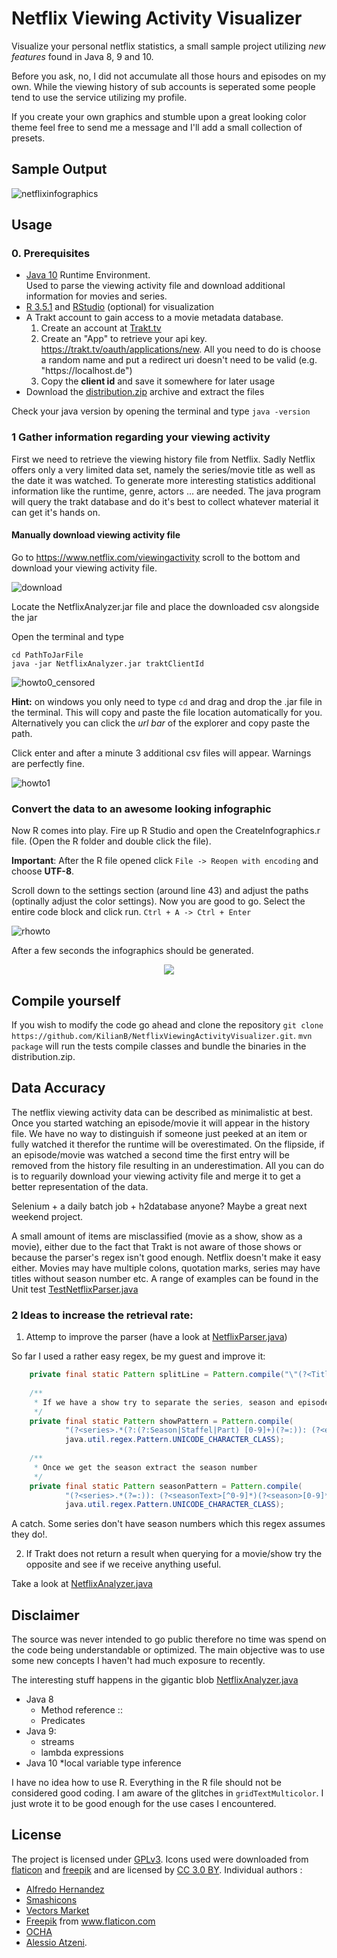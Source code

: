 # Netflix Viewing Activity Visualizer

Visualize your personal netflix statistics, a small sample project utilizing *new features* found in Java 8, 9 and 10. 

Before you ask, no, I did not accumulate all those hours and episodes on my own. While the viewing history of sub accounts is seperated some people tend to use the service utilizing my profile. 

If you create your own graphics and stumble upon a great looking color theme feel free to send me a message and I'll add a small collection of presets. 

## Sample Output

![netflixinfographics](https://user-images.githubusercontent.com/9025925/44119605-05d28f44-a01a-11e8-9e02-7d381b2d6ff7.png)

## Usage

### 0. Prerequisites

<ul>
	<li><a href="http://www.oracle.com/technetwork/java/javase/downloads/jre10-downloads-4417026.html">Java 10</a> Runtime Environment. 
	</br>Used to parse the viewing activity file and download additional information for movies and series.</li>
	<li><a href="https://www.r-project.org">R 3.5.1</a> and <a href="https://www.rstudio.com">RStudio</a> (optional) for visualization</li>
	<li>A Trakt account to gain access to a movie metadata database.
		<ol>
			<li>Create an account at <a href="https://trakt.tv/auth/signin">Trakt.tv</a></li>
			<li>Create an "App" to retrieve your api key. <a href="https://trakt.tv/oauth/applications/new">https://trakt.tv/oauth/applications/new</a>. All you need to do is choose a random name and put a redirect uri doesn't need to be valid (e.g. "https://localhost.de")</li>
			<li>Copy the <b>client id</b> and save it somewhere for later usage</li>
		</ol>	
	</li>
	<li>Download the <a href="distribution.zip">distribution.zip</a> archive and extract the files</li>
</ul>

Check your java version by opening the terminal and type `java -version`


### 1 Gather information regarding your viewing activity

First we need to retrieve the viewing history file from Netflix. Sadly Netflix offers only a very limited data set, namely the series/movie title as well as the date it was watched. To generate more interesting statistics additional 
information like the runtime, genre, actors ... are needed. The java program will query the trakt database and do it's best to collect whatever material it can get it's hands on.

#### Manually download viewing activity file

Go to <a href="https://www.netflix.com/viewingactivity">https://www.netflix.com/viewingactivity</a> scroll to the bottom and download your viewing activity file.

![download](https://user-images.githubusercontent.com/9025925/44120336-5832a7fe-a01c-11e8-9bad-c5010a6d1e2d.png)


Locate the NetflixAnalyzer.jar file and place the downloaded csv alongside the jar

Open the terminal and type

````Shell
cd PathToJarFile
java -jar NetflixAnalyzer.jar traktClientId 
`````

![howto0_censored](https://user-images.githubusercontent.com/9025925/44120472-bac779ee-a01c-11e8-8da6-4c5b2a6373bc.jpg)

__Hint:__ on windows you only need to type `cd` and drag and drop the .jar file in the terminal. This will copy and paste the file location automatically for you. Alternatively you can click the *url bar* of the explorer and copy paste the path. 

Click enter and after a minute 3 additional csv files will appear. Warnings are perfectly fine. 

![howto1](https://user-images.githubusercontent.com/9025925/44120546-fa10671e-a01c-11e8-9563-8953a3606257.png)

### Convert the data to an awesome looking infographic

Now R comes into play. Fire up R Studio and open the CreateInfographics.r file. (Open the R folder and double click the file).

__Important__: After the R file opened click `File -> Reopen with encoding` and choose __UTF-8__.
 
 Scroll down to the settings section (around line 43) and adjust the paths (optinally adjust the color settings). Now you are good to go. Select the entire code block and click run. `Ctrl + A -> Ctrl + Enter`
 
 ![rhowto](https://user-images.githubusercontent.com/9025925/44121016-989ee03a-a01e-11e8-8634-c4c16e6482c8.png)

After a few seconds the infographics should be generated. 

<p align=center><img src="http://via.placeholder.com/500x200/ffffff/000000?text=You%20Are%20Done"/></p>




## Compile yourself 


If you wish to modify the code go ahead and clone the repository 
`git clone https://github.com/KilianB/NetflixViewingActivityVisualizer.git`.
`mvn package` will run the tests compile classes and bundle the binaries in the distribution.zip. 


## Data Accuracy
The netflix viewing activity data can be described as minimalistic at best. Once you started watching an episode/movie it will appear in the history file. We have no way to distinguish if someone just peeked at an item or fully watched it therefor the runtime will be overestimated. On the flipside, if an episode/movie was watched a second time the first entry will be removed from the history file resulting in an underestimation. All you can do is to reguarily download your viewing activity file and merge it to get a better representation of the data.

Selenium + a daily batch job + h2database anyone? Maybe a great next weekend project. 

A small amount of items are misclassified (movie as a show, show as a movie), either due to the fact that Trakt is not aware of those shows or because the parser's regex isn't good enough. Netflix doesn't make it easy either. Movies may have multiple colons, quotation marks, series may have titles without season number etc. A range of examples can be found in the Unit test <a href="src/test/java/fileHandling/in/TestNetflixParser.java">TestNetflixParser.java</a>


### 2 Ideas to increase the retrieval rate:

1. Attemp to improve the parser (have a look at <a href="src/main/java/com/github/kilianB/fileHandling/in/NetflixParser.java">NetflixParser.java</a>)

So far I used a rather easy regex, be my guest and improve it:

````java
	private final static Pattern splitLine = Pattern.compile("\"(?<Title>.*)\""+INPUT_DELIMITER+"\"(?<Date>.*)\"");
	
	/**
	 * If we have a show try to separate the series, season and episode title
	 */
	private final static Pattern showPattern = Pattern.compile(
			"(?<series>.*(?:(?:Season|Staffel|Part) [0-9]+)(?=:)): (?<epTitle>.*)",
			java.util.regex.Pattern.UNICODE_CHARACTER_CLASS);
	
	/**
	 * Once we get the season extract the season number
	 */
	private final static Pattern seasonPattern = Pattern.compile(
			"(?<series>.*(?=:)): (?<seasonText>[^0-9]*)(?<season>[0-9]*)",
			java.util.regex.Pattern.UNICODE_CHARACTER_CLASS);
````

A catch. Some series don't have season numbers which this regex assumes they do!.

2. If Trakt does not return a result when querying for a movie/show try the opposite and see if we receive anything useful. 

Take a look at <a href="src/main/java/com/github/kilianB/launcher/NetflixAnalyzer.java">NetflixAnalyzer.java</a>


## Disclaimer 

The source was never intended to go public therefore no time was spend on the code being understandable or optimized. The main objective was to use some new concepts I haven't had much exposure to recently. 

The interesting stuff happens in the gigantic blob <a href="src/main/java/com/github/kilianB/launcher/NetflixAnalyzer.java">NetflixAnalyzer.java</a>


* Java 8 
	* Method reference :: 
	* Predicates
* Java 9: 
	* streams 
	* lambda expressions
* Java 10 
	*local variable type inference

I have no idea how to use R. Everything in the R file should not be considered good coding. I am aware of the glitches in `gridTextMulticolor`. I just wrote it to be good enough for the use cases I encountered. 


## License

The project is licensed under <a href="">GPLv3</a>.
Icons used were downloaded from <a href="https://www.flaticon.com">flaticon</a> and <a href="freepik.com">freepik</a> and are licensed
by <a href="http://creativecommons.org/licenses/by/3.0/" title="Creative Commons BY 3.0" target="_blank">CC 3.0 BY</a>.
Individual authors : 
- <a href="https://www.flaticon.com/authors/alfredo-hernandez" title="Alfredo Hernandez">Alfredo Hernandez</a>
- <a href="https://www.flaticon.com/authors/smashicons" title="Smashicons">Smashicons</a>
- <a href="https://www.flaticon.com/authors/vectors-market" title="Vectors Market">Vectors Market</a>
- <a href="http://www.freepik.com" title="Freepik">Freepik</a> from <a href="https://www.flaticon.com/" title="Flaticon">www.flaticon.com</a>
- <a href="https://www.flaticon.com/authors/ocha" title="OCHA">OCHA</a>
- <a href="https://www.flaticon.com/authors/alessio-atzeni" title="Alessio Atzeni">Alessio Atzeni</a>.


